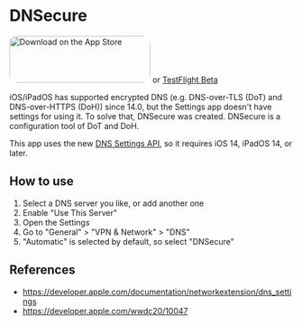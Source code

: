 # DNSecure

<a href="https://apps.apple.com/us/app/dnsecure/id1533413232?itsct=apps_box&amp;itscg=30200" style="display: inline-block; overflow: hidden; border-top-left-radius: 13px; border-top-right-radius: 13px; border-bottom-right-radius: 13px; border-bottom-left-radius: 13px; width: 250px; height: 83px;"><img src="https://tools.applemediaservices.com/api/badges/download-on-the-app-store/black/en-US?size=250x83&amp;releaseDate=1601251200&h=77f35e8e1cad98287ffaa894b10bb6e2" alt="Download on the App Store" style="border-top-left-radius: 13px; border-top-right-radius: 13px; border-bottom-right-radius: 13px; border-bottom-left-radius: 13px; width: 250px; height: 83px;"></a>
or [TestFlight Beta](https://testflight.apple.com/join/A8GwCnq8)

iOS/iPadOS has supported encrypted DNS (e.g. DNS-over-TLS (DoT) and DNS-over-HTTPS (DoH)) since 14.0, but the Settings app doesn't have settings for using it. To solve that, DNSecure was created. DNSecure is a configuration tool of DoT and DoH.

This app uses the new [DNS Settings API](https://developer.apple.com/documentation/networkextension/dns_settings), so it requires iOS 14, iPadOS 14, or later.

## How to use

1. Select a DNS server you like, or add another one
1. Enable "Use This Server"
1. Open the Settings
1. Go to "General" > "VPN & Network" > "DNS"
1. "Automatic" is selected by default, so select "DNSecure"

## References

- https://developer.apple.com/documentation/networkextension/dns_settings
- https://developer.apple.com/wwdc20/10047
